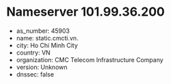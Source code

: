 # Nameserver 101.99.36.200

* as_number: 45903
* name: static.cmcti.vn.
* city: Ho Chi Minh City
* country: VN
* organization: CMC Telecom Infrastructure Company
* version: Unknown
* dnssec: false
